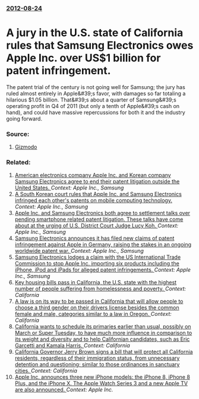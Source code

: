 ### [2012-08-24](/news/2012/08/24/index.md)

# A jury in the U.S. state of California rules that Samsung Electronics owes Apple Inc. over US$1 billion for patent infringement. 

The patent trial of the century is not going well for Samsung; the jury has ruled almost entirely in Apple&amp;#39;s favor, with damages so far totaling a hilarious $1.05 billion. That&amp;#39;s about a quarter of Samsung&amp;#39;s operating profit in Q4 of 2011 (but only a tenth of Apple&amp;#39;s cash on hand), and could have massive repercussions for both it and the industry going forward.


### Source:

1. [Gizmodo](http://gizmodo.com/5937781/samsung-owes-apple-105-billion-in-damages-so-far)

### Related:

1. [American electronics company Apple Inc. and Korean company Samsung Electronics agree to end their patent litigation outside the United States. ](/news/2014/08/6/american-electronics-company-apple-inc-and-korean-company-samsung-electronics-agree-to-end-their-patent-litigation-outside-the-united-state.md) _Context: Apple Inc., Samsung_
2. [A South Korean court rules that Apple Inc. and Samsung Electronics infringed each other's patents on mobile computing technology. ](/news/2012/08/24/a-south-korean-court-rules-that-apple-inc-and-samsung-electronics-infringed-each-other-s-patents-on-mobile-computing-technology.md) _Context: Apple Inc., Samsung_
3. [Apple Inc. and Samsung Electronics both agree to settlement talks over pending smartphone related patent litigation. These talks have come about at the urging of U.S. District Court Judge Lucy Koh. ](/news/2012/04/17/apple-inc-and-samsung-electronics-both-agree-to-settlement-talks-over-pending-smartphone-related-patent-litigation-these-talks-have-come-a.md) _Context: Apple Inc., Samsung_
4. [Samsung Electronics announces it has filed new claims of patent infringement against Apple in Germany, raising the stakes in an ongoing worldwide patent war. ](/news/2011/12/19/samsung-electronics-announces-it-has-filed-new-claims-of-patent-infringement-against-apple-in-germany-raising-the-stakes-in-an-ongoing-worl.md) _Context: Apple Inc., Samsung_
5. [Samsung Electronics lodges a claim with the US International Trade Commission to stop Apple Inc. importing six products including the iPhone, iPod and iPads for alleged patent infringements. ](/news/2011/06/30/samsung-electronics-lodges-a-claim-with-the-us-international-trade-commission-to-stop-apple-inc-importing-six-products-including-the-iphone.md) _Context: Apple Inc., Samsung_
6. [Key housing bills pass in California, the U.S. state with the highest number of people suffering from homelessness and poverty. ](/news/2017/09/15/key-housing-bills-pass-in-california-the-u-s-state-with-the-highest-number-of-people-suffering-from-homelessness-and-poverty.md) _Context: California_
7. [A law is on its way to be passed in California that will allow people to choose a third gender on their drivers license besides the common female and male, categories similar to a law in Oregon. ](/news/2017/09/15/a-law-is-on-its-way-to-be-passed-in-california-that-will-allow-people-to-choose-a-third-gender-on-their-drivers-license-besides-the-common-f.md) _Context: California_
8. [California wants to schedule its primaries earlier than usual, possibly on March or Super Tuesday, to have much more influence in comparison to its weight and diversity and to help Californian candidates, such as Eric Garcetti and Kamala Harris. ](/news/2017/09/14/california-wants-to-schedule-its-primaries-earlier-than-usual-possibly-on-march-or-super-tuesday-to-have-much-more-influence-in-comparison.md) _Context: California_
9. [California Governor Jerry Brown signs a bill that will protect all California residents, regardless of their immigration status, from unnecessary detention and questioning; similar to those ordinances in sanctuary cities. ](/news/2017/09/12/california-governor-jerry-brown-signs-a-bill-that-will-protect-all-california-residents-regardless-of-their-immigration-status-from-unnece.md) _Context: California_
10. [Apple Inc. announces three new iPhone models: the iPhone 8, iPhone 8 Plus, and the iPhone X. The Apple Watch Series 3 and a new Apple TV are also announced. ](/news/2017/09/12/apple-inc-announces-three-new-iphone-models-the-iphone-8-iphone-8-plus-and-the-iphone-x-the-apple-watch-series-3-and-a-new-apple-tv-are.md) _Context: Apple Inc._
